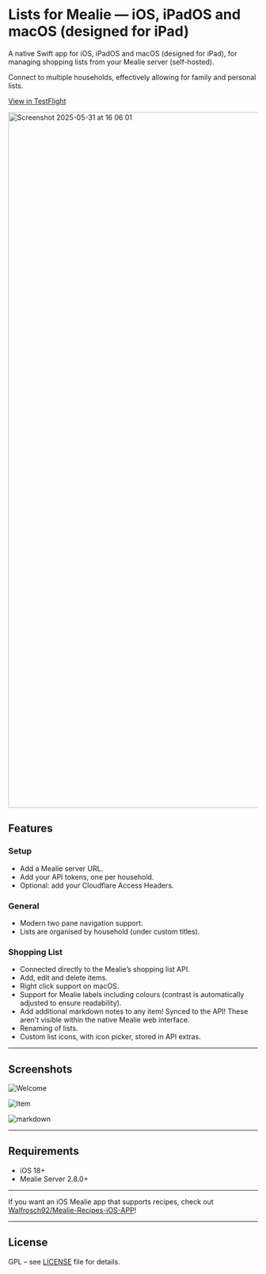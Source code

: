 # Lists for Mealie — iOS, iPadOS and macOS (designed for iPad)

A native Swift app for iOS, iPadOS and macOS (designed for iPad), for managing shopping lists from your Mealie server (self-hosted).  

Connect to multiple households, effectively allowing for family and personal lists.

[View in TestFlight](https://testflight.apple.com/join/d7h9AqV6)

<img width="1403" alt="Screenshot 2025-05-31 at 16 06 01" src="https://github.com/user-attachments/assets/eb433843-cb17-4cca-85d8-99f2a8eaac47" />

## Features

### Setup
- Add a Mealie server URL.
- Add your API tokens, one per household.
- Optional: add your Cloudflare Access Headers.

### General
- Modern two pane navigation support.
- Lists are organised by household (under custom titles).

### Shopping List
- Connected directly to the Mealie’s shopping list API.
- Add, edit and delete items.
- Right click support on macOS.
- Support for Mealie labels including colours (contrast is automatically adjusted to ensure readability).
- Add additional markdown notes to any item! Synced to the API! These aren't visible within the native Mealie web interface.
- Renaming of lists.
- Custom list icons, with icon picker, stored in API extras.

---

## Screenshots
![Welcome](https://github.com/user-attachments/assets/52fbc711-f990-40f9-9377-cc97331c037b)

![Item](https://github.com/user-attachments/assets/6ad8e269-5964-4e90-a5f2-aafeef0310b4)

![markdown](https://github.com/user-attachments/assets/e24852c8-3a01-47d3-a5ed-270f88de4993)

---

## Requirements

- iOS 18+  
- Mealie Server 2.8.0+

---

If you want an iOS Mealie app that supports recipes, check out [Walfrosch92/Mealie-Recipes-iOS-APP](https://github.com/Walfrosch92/Mealie-Recipes-iOS-APP)!

---


## License

GPL – see [LICENSE](LICENSE) file for details.
